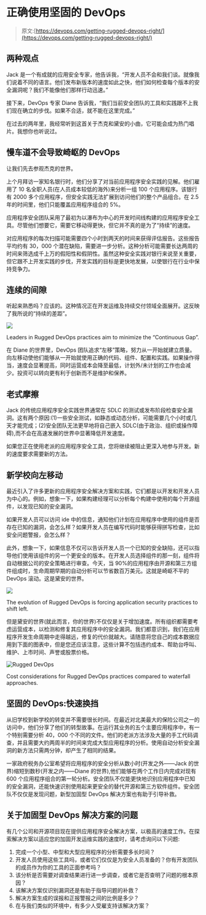 # 正确使用坚固的 DevOps

> 原文:[https://devops.com/getting-rugged-devops-right/](https://devops.com/getting-rugged-devops-right/)

## 两种观点

Jack 是一个有成就的应用安全专家，他告诉我，“开发人员不会和我们谈。就像我们说着不同的语言。他们发布新版本的速度如此之快，他们如何检查每个版本的安全漏洞呢？我们不能像他们那样行动迅速。”

接下来，DevOps 专家 Diane 告诉我，“我们当前安全团队的工具和实践跟不上我们现在确立的步伐。如果不合适，就不能在这里完成。”

在过去的两年里，我经常听到这首关于杰克和黛安的小曲，它可能会成为热门唱片。我想你也听说过。

## 慢车道不会导致崎岖的 DevOps

让我们先去参观杰克的世界。

上个月拜访一家知名银行时，他们分享了对当前应用程序安全实践的见解。他们雇用了 10 名全职人员(在人员成本较低的海外)来分析一组 100 个应用程序。该银行有 2000 多个应用程序，但安全实践无法扩展到访问他们的整个产品组合。在 2.5 年的时间里，他们只能覆盖应用程序组合的 5%。

应用程序安全团队采用了最初为以瀑布为中心的开发时间线构建的应用程序安全工具。尽管他们想要它，需要它移动得更快，但它并不真的是为了“持续”的速度。

对应用程序的每次扫描可能需要四个小时到两天的时间来获得评估报告。这些报告平均约有 30，000 个潜在缺陷，需要进一步分析。这种分析可能需要长达两周的时间来筛选成千上万的假阳性和假阴性。虽然这种安全实践对银行来说至关重要，但它跟不上开发实践的步伐，开发实践的目标是更快地发展，以使银行在行业中保持竞争力。

## 连续的间隙

听起来熟悉吗？应该的。这种情况正在开发运维及持续交付领域全面展开。这反映了我所说的“持续的差距”。

![](../Images/4b8f8cafe6b122e9208520ad06846de1.png)

Leaders in Rugged DevOps practices aim to minimize the “Continuous Gap”.

在 Diane 的世界里，DevOps 团队追求“左移”策略，努力从一开始就建立质量。向左移动使他们能够从一开始就使用正确的代码、组件、配置和实践。如果操作得当，速度会显著提高，同时运营成本会降至最低，计划外/未计划的工作也会减少。投资可以转向更有利于创新而不是维护和保养。

## 老式摩擦

Jack 的传统应用程序安全实践世界通常在 SDLC 的测试或发布阶段检查安全漏洞。这有两个原因:(1)一些安全测试，如静态或动态分析，可能需要几个小时或几天才能完成；(2)安全团队无法更早地将自己嵌入 SDLC(由于政治、组织或操作障碍),而不会在高速发展的世界中显著降低开发速度。

如果您正在使用老派的应用程序安全工具，您将继续被阻止更深入地参与开发。新的速度要求需要新的方法。

## 新学校向左移动

最近引入了许多更新的应用程序安全解决方案和实践，它们都是以开发和开发人员为中心的。例如，想象一下，如果构建经理可以分析每个构建中使用的每个开源组件，以发现已知的安全漏洞。

如果开发人员可以访问 ide 中的信息，通知他们计划在应用程序中使用的组件是否存在已知的漏洞，会怎么样？如果开发人员在编写代码时能够获得拼写检查，比如安全问题警报，会怎么样？

此外，想象一下，如果信息不仅可以告诉开发人员一个已知的安全缺陷，还可以指导他们使用该组件的另一个更安全的版本。在开发人员选择组件的那一刻，组件将自动根据公司的安全策略进行审查。今天，当 90%的应用程序由开源和第三方组件组成时，生命周期早期的自动分析可以节省数百万美元。这就是崎岖不平的 DevOps 滚动。这是黛安的世界。

![](../Images/16d248feb19e7f89227981c4f54d4b2a.png)

The evolution of Rugged DevOps is forcing application security practices to shift left.

但是黛安的世界(就此而言，你的世界)不仅仅是关于增加速度。所有组织都需要考虑运营成本，以检测和修复其应用程序中的安全漏洞。我们都意识到，我们在应用程序开发生命周期中走得越远，修复的代价就越大。请随意将您自己的成本数据应用到下面的图表中，但是您还应该注意，这些计算不包括违约成本、帮助台呼叫、维护、上市时间、声誉或股票价格。

![Rugged DevOps](../Images/3837204d3ab9f433d00b9efd3cd35210.png)

Cost considerations for Rugged DevOps practices compared to waterfall approaches.

## 坚固的 DevOps:快速换挡

从旧学校到新学校的转变并不需要很长时间。在最近对北美最大的保险公司之一的访问中，他们分享了他们的转型故事。在运行其业务的五个主要应用程序中，有一个特别需要分析 40，000 个不同的文件。他们的老派方法涉及大量的手工代码调查，并且需要大约两周半的时间来完成大型应用程序的分析。使用自动分析安全漏洞的新方法只需两分钟，却产生了相同的结果。

一家政府税务办公室希望将应用程序的安全分析从数小时(开发之外——Jack 的世界)缩短到数秒(开发之内——Diane 的世界),他们能够在两个工作日内完成对现有 600 个应用程序组合的第一轮分析。安全团队不仅能更快地识别应用程序中已知的安全漏洞，还能快速识别使用起来更安全的替代开源和第三方软件组件。安全团队不仅仅是发现问题，新型加固型 DevOps 解决方案也有助于引导补救。

## 关于加固型 DevOps 解决方案的问题

有几个公司和开源项目现在提供应用程序安全解决方案，以极高的速度工作。在探索解决方案以适应您的加固开发运维实践的速度时，请考虑询问以下问题:

1.  完成一个小型、中型和大型应用程序的分析需要多长时间？
2.  开发人员使用这些工具吗，或者它们仅仅是为安全人员准备的？你有开发团队的成员作为你的工具的正面参考吗？
3.  该分析是否需要对调查结果进行进一步调查，或者它是否查明了问题的根本原因？
4.  该解决方案仅识别漏洞还是有助于指导问题的补救？
5.  解决方案生成的误报和正报警报之间的比例是多少？
6.  在与我们类似的环境中，有多少人受雇支持该解决方案？